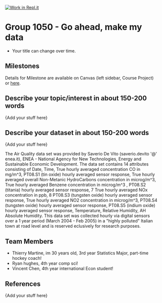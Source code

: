 [![Work in Repl.it](https://classroom.github.com/assets/work-in-replit-14baed9a392b3a25080506f3b7b6d57f295ec2978f6f33ec97e36a161684cbe9.svg)](https://classroom.github.com/online_ide?assignment_repo_id=360943&assignment_repo_type=GroupAssignmentRepo)
# Group 1050 - Go ahead, make my data

- Your title can change over time.

## Milestones

Details for Milestone are available on Canvas (left sidebar, Course Project) or [here](https://firas.moosvi.com/courses/data301/project/milestone01.html).

## Describe your topic/interest in about 150-200 words

{Add your stuff here}

## Describe your dataset in about 150-200 words

{Add your stuff here}

The Air Quality data set was provided by Saverio De Vito (saverio.devito '@' enea.it), ENEA - National Agency for New Technologies, Energy and Sustainable Economic Development. The data set contains 14 attributes consisting of Date, Time, True hourly averaged concentration CO in mg/m^3, PT08.S1 (tin oxide) hourly averaged sensor response, True hourly averaged overall Non-Metanic HydroCarbons concentration in microg/m^3, True hourly averaged Benzene concentration in microg/m^3 , PT08.S2 (titania) hourly averaged sensor response, 7 True hourly averaged NOx concentration in ppb, 8 PT08.S3 (tungsten oxide) hourly averaged sensor response, True hourly averaged NO2 concentration in microg/m^3, PT08.S4 (tungsten oxide) hourly averaged sensor response, PT08.S5 (indium oxide) hourly averaged sensor response, Temperature, Relative Humidity, AH Absolute Humidity. This data set was collected hourly via digital sensors over a 1 year period (March 2004 - Feb 2005) in a "highly polluted" Italian town at road level and is reserved eclusively for research purposes.
## Team Members

- Thierry Martine, im 30 years old, 3rd year Statistics Major, part-time hockey coach!
- Ryan hughes, 4th year comp sci!
- Vincent Chen, 4th year international Econ student!

## References

{Add your stuff here}
